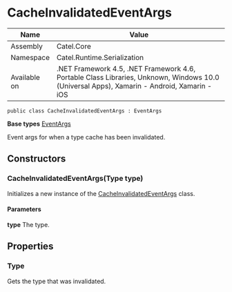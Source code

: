 

# CacheInvalidatedEventArgs

Name|Value
---|---
Assembly|Catel.Core
Namespace|Catel.Runtime.Serialization
Available on|.NET Framework 4.5, .NET Framework 4.6, Portable Class Libraries, Unknown, Windows 10.0 (Universal Apps), Xamarin - Android, Xamarin - iOS

```
public class CacheInvalidatedEventArgs : EventArgs
```

**Base types**
[EventArgs]()


Event args for when a type cache has been invalidated.



## Constructors

### CacheInvalidatedEventArgs(Type type)

Initializes a new instance of the [CacheInvalidatedEventArgs](#) class.

#### Parameters

**type**
The type.



## Properties

### Type

Gets the type that was invalidated.



